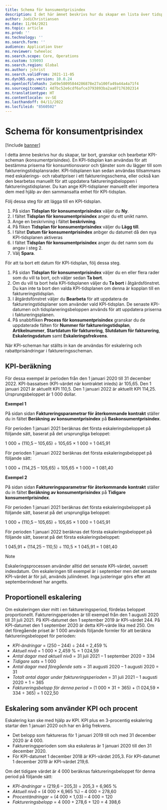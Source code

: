 ```yaml
---
title: Schema för konsumentprisindex
description: I det här ämnet beskrivs hur du skapar en lista över tidsplaner för konsumentprisindex (KPI) som du får från Internet i syfte att fastställa eskaleringsavgiften i Prenumerationsfakturering.
author: JodiChristiansen
ms.date: 11/04/2021
ms.topic: article
ms.prod: ''
ms.technology: ''
ms.search.form: ''
audience: Application User
ms.reviewer: twheeloc
ms.search.scope: Core, Operations
ms.custom: 539093
ms.search.region: Global
ms.author: jchrist
ms.search.validFrom: 2021-11-05
ms.dyn365.ops.version: 10.0.24
ms.openlocfilehash: 2a69e58095844286878e27a100fa49a44a4a71f4
ms.sourcegitcommit: 4d7bc52e6cdf6afce3793893ba2aa07176302314
ms.translationtype: HT
ms.contentlocale: sv-SE
ms.lasthandoff: 04/11/2022
ms.locfileid: "8560502"
---
```

# <a name="consumer-price-index-schedule"></a>Schema för konsumentprisindex

[!include [banner](../includes/banner.md)]

I detta ämne beskrivs hur du skapar, tar bort, granskar och bearbetar KPI-scheman (konsumentprisindex). En KPI-tidsplan kan användas för att bestämma priserna för konsumtionsvaror och tjänster som du lägger till som faktureringstidsplansrader. KPI-tidsplanen kan sedan användas tillsammans med eskalerings- och rabattpriser i ett faktureringsschema, eller också kan den bearbetas manuellt för att uppdatera faktureringsbeloppen i faktureringstidsplaner. Du kan ange KPI-tidsplaner manuellt eller importera dem med hjälp av den sammansatta enhet för KPI-tidsplan.

Följ dessa steg för att lägga till en KPI-tidsplan.

1. På sidan **Tidsplan för konsumentprisindex** väljer du **Ny**.
2. I fältet **Tidsplan för konsumentprisindex** anger du ett unikt namn.
3. Ange en beskrivning i fältet **beskrivning**.
4. På fliken **Tidsplan för konsumentprisindex** väljer du **Lägg till**.
5. I fältet **Datum fär konsumentprisindex** anbger du datumet då den nya KPI-tidsplanen aktiveras
6. I fältet **Tidsplan för konsumentprisindex** anger du det namn som du angav i steg 2.
7. Välj **Spara**.

För att ta bort ett datum för KPI-tidsplan, följ dessa steg.

1. På sidan **Tidsplan för konsumentprisindex** väljer du en eller flera rader som du vill ta bort, och väljer sedan **Ta bort**.
2. Om du vill ta bort hela KPI-tidsplanen väljer du **Ta bort** i åtgärdsfönstret. Du kan inte ta bort den valda KPI-tidsplanen om denna är kopplan till en faktureringstidsplan.
3. I åtgärdsfönstret väljer du **Bearbeta** för att uppdatera de faktureringstidsplaner som använder vald KPI-tidsplan. De senaste KPI-datumen och tidsplaneringsbeloppen används för att uppdatera priserna i faktureringsplanen.
4. På snabbfliken **Process för konsumentprisindex** granskar du de uppdaterade fälten för **Nummer för faktureringstidsplan**, **Artikelnummer**, **Startdatum för fakturering**, **Slutdatum för fakturering**, **Eskaleringsdatum** samt **Eskaleringsfrekvens**.

När KPI-scheman har ställts in kan de användas för eskalering och rabattprisändringar i faktureringsscheman.

## <a name="cpi-calculation"></a>KPI-beräkning

För dessa exempel är perioden från den 1 januari 2020 till 31 december 2022. KPI-bassatsen (KPI-värdet när kontraktet inleds) är 105,65. Den 1 januari 2021 är aktuellt KPI 110,5. Den 1 januari 2022 är aktuellt KPI 114,25. Ursprungsbeloppet är 1 000 dollar.

**Exempel 1**

På sidan sidan **Faktureringsparametrar för återkommande kontrakt** ställer du in fältet **Beräkning av konsumentprisindex** på **Baskonsumentprisindex**.

För perioden 1 januari 2021 beräknas det första eskaleringsbeloppet på följande sätt, baserat på det ursprungliga beloppet:

1 000 + (110,5 – 105,65) &divide; 105,65 &times; 1 000 = 1 045,91

För perioden 1 januari 2022 beräknas det första eskaleringsbeloppet på följande sätt:

1 000 + (114,25 – 105,65) &divide; 105,65 &times; 1 000 = 1 081,40

**Exempel 2**

På sidan sidan **Faktureringsparametrar för återkommande kontrakt** ställer du in fältet **Beräkning av konsumentprisindex** på **Tidigare konsumentprisindex**.

För perioden 1 januari 2021 beräknas det första eskaleringsbeloppet på följande sätt, baserat på det ursprungliga beloppet:

1 000 + (110,5 – 105,65) &divide; 105,65 &times; 1 000 = 1 045,91

För perioden 1 januari 2022 beräknas det första eskaleringsbeloppet på följande sätt, baserat på det första eskaleringsbeloppet:

1 045,91 + (114,25 – 110,5) &divide; 110,5 &times; 1 045,91 = 1 081,40

> [!NOTE]
> Eskaleringsprocessen använder alltid det senaste KPI-värdet, oavsett indexdatum. Om eskaleringen till exempel är i september men det senaste KPI-värdet är för juli, används juliindexet. Inga justeringar görs efter att septemberindexet har angetts.

## <a name="prorated-escalation"></a>Proportionell eskalering

Om eskaleringen sker mitt i en faktureringsperiod, fördelas beloppet proportionellt. Faktureringsperioden är till exempel från den 1 augusti 2020 till 31 juli 2021. På KPI-datumet den 1 september 2019 är KPI-värdet 244. På KPI-datumet den 1 september 2020 är detta KPI-värde lika med 250. Om det föregående priset är 1 000 används följande formler för att beräkna faktureringsbeloppet för perioden:

* *KPI-ändringar* = (250 – 244) &divide; 244 = 2,459 %
* *Aktuell nivå* = 1 000 &times; 2,459 % = 1 024,59
* *Antal dagar med aktuell nivå* = 31 juli 2021 – 1 september 2020 = 334
* *Tidigare sats* = 1 000
* *Antal dagar med föregående sats* = 31 augusti 2020 – 1 augusti 2020 = 31
* *Totalt antal dagar under faktureringsperioden* = 31 juli 2021 – 1 augusti 2020 + 1 = 365
* *Faktureringsbelopp för denna period* = (1 000 &times; 31 &divide; 365) + (1 024,59 &times; 334 &divide; 365) = 1 022,50

## <a name="escalation-that-uses-the-cpi-and-percentage"></a>Eskalering som använder KPI och procent

Eskalering kan ske med hjälp av KPI. KPI plus en 3-procentig eskalering startar den 1 januari 2020 och har en årlig frekvens.

- Det belopp som faktureras för 1 januari 2019 till och med 31 december 2020 är 4 000.
- Faktureringsperioden som ska eskaleras är 1 januari 2020 till den 31 december 2020.
- För KPI-datumet 1 december 2018 är KPI-värdet 205,3. För KPI-datumet 1 december 2019 är KPI-värdet 219,6.

Om det tidigare värdet är 4 000 beräknas faktureringsbeloppet för denna period på följande sätt:

- *KPI-ändringar* = (219,6 – 205,3) &divide; 205,3 = 6,965 %
- *Aktuell nivå* = (4 000 &times; 6,965 %) – 4 000 = 278,60
- *Procentändringar* = (4 000 &times; 1,03) – 4 000 = 120
- *Faktureringsbelopp* = 4 000 + 278,6 + 120 = 4 398,6
